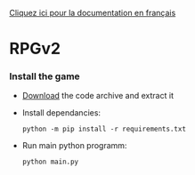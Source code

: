 [Cliquez ici pour la documentation en français](./README_FR.md)

# RPGv2

### Install the game

- [Download](https://github.com/MrGg570/RPGv2/archive/refs/heads/main.zip) the code archive and extract it

- Install dependancies:
    ```ssh
    python -m pip install -r requirements.txt
    ```

- Run main python programm:
    ```ssh
    python main.py
    ```